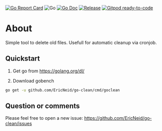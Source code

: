 <!-- markdownlint-disable MD041-->
[![Go Report Card](https://goreportcard.com/badge/github.com/EricNeid/go-clean?style=flat-square)](https://goreportcard.com/report/github.com/EricNeid/go-clean)
![Go](https://github.com/EricNeid/go-clean/workflows/Go/badge.svg)
[![Go Doc](https://img.shields.io/badge/godoc-reference-blue.svg?style=flat-square)](http://godoc.org/github.com/EricNeid/go-clean)
[![Release](https://img.shields.io/github/release/EricNeid/go-clean.svg?style=flat-square)](https://github.com/EricNeid/go-clean/releases/latest)
[![Gitpod ready-to-code](https://img.shields.io/badge/Gitpod-ready--to--code-blue?logo=gitpod)](https://gitpod.io/#https://github.com/EricNeid/go-clean)

# About

Simple tool to delete old files. Usefull for automatic cleanup via cronjob.

## Quickstart

1. Get go from <https://golang.org/dl/>

2. Download gobench

```bash
go get -u github.com/EricNeid/go-clean/cmd/goclean
```

## Question or comments

Please feel free to open a new issue:
<https://github.com/EricNeid/go-clean/issues>
